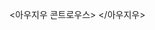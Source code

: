 
<아우지우 콘트로우스>
<source src="https://bafybeia7mkrpbfhxjzu5sor5netnaahs3bvap6pjddoyzok2rxwag7izce.ipfs.dweb.link/The%20Predictioneer's%20Game%20-%20Using%20the%20Logic%20of%20Brazen%20Self-Interest%20to%20See%20and%20Shape%20the%20Future.mp3" type="audio/mpeg">
</아우지우>
